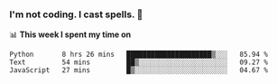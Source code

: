 ### I'm not coding. I cast spells. 🎩

📊 **This week I spent my time on**
<!--START_SECTION:waka-->
```text
Python       8 hrs 26 mins   █████████████████████▒░░░   85.94 % 
Text         54 mins         ██▒░░░░░░░░░░░░░░░░░░░░░░   09.27 % 
JavaScript   27 mins         █▒░░░░░░░░░░░░░░░░░░░░░░░   04.67 % 
```
<!--END_SECTION:waka-->
